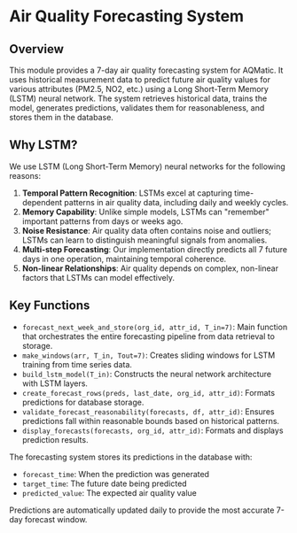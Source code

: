 # Air Quality Forecasting System

## Overview
This module provides a 7-day air quality forecasting system for AQMatic. It uses historical measurement data to predict future air quality values for various attributes (PM2.5, NO2, etc.) using a Long Short-Term Memory (LSTM) neural network. The system retrieves historical data, trains the model, generates predictions, validates them for reasonableness, and stores them in the database.

## Why LSTM?
We use LSTM (Long Short-Term Memory) neural networks for the following reasons:

1. **Temporal Pattern Recognition**: LSTMs excel at capturing time-dependent patterns in air quality data, including daily and weekly cycles.
2. **Memory Capability**: Unlike simple models, LSTMs can "remember" important patterns from days or weeks ago.
3. **Noise Resistance**: Air quality data often contains noise and outliers; LSTMs can learn to distinguish meaningful signals from anomalies.
4. **Multi-step Forecasting**: Our implementation directly predicts all 7 future days in one operation, maintaining temporal coherence.
5. **Non-linear Relationships**: Air quality depends on complex, non-linear factors that LSTMs can model effectively.

## Key Functions

- `forecast_next_week_and_store(org_id, attr_id, T_in=7)`: Main function that orchestrates the entire forecasting pipeline from data retrieval to storage.
- `make_windows(arr, T_in, Tout=7)`: Creates sliding windows for LSTM training from time series data.
- `build_lstm_model(T_in)`: Constructs the neural network architecture with LSTM layers.
- `create_forecast_rows(preds, last_date, org_id, attr_id)`: Formats predictions for database storage.
- `validate_forecast_reasonability(forecasts, df, attr_id)`: Ensures predictions fall within reasonable bounds based on historical patterns.
- `display_forecasts(forecasts, org_id, attr_id)`: Formats and displays prediction results.

The forecasting system stores its predictions in the database with:
- `forecast_time`: When the prediction was generated
- `target_time`: The future date being predicted
- `predicted_value`: The expected air quality value

Predictions are automatically updated daily to provide the most accurate 7-day forecast window.